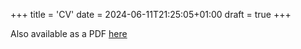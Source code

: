 +++
title = 'CV'
date = 2024-06-11T21:25:05+01:00
draft = true
+++

Also available as a PDF [here](../files/Sam_Nicholson_CV.pdf)

